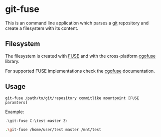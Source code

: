 # git-fuse

This is an command line application
which parses a [git](https://git-scm.com/) repository and create a filesystem with its content.

## Filesystem

The filesystem is created with [FUSE](https://www.kernel.org/doc/html/latest/filesystems/fuse.html) and
with the cross-platform [cgofuse](https://github.com/billziss-gh/cgofuse) library.

For supported FUSE implementations check the [cgofuse](https://github.com/billziss-gh/cgofuse) documentation.

## Usage

```
git-fuse /path/to/git/repository commitlike mountpoint [FUSE paramters]
```

Example:

```powershell
.\git-fuse C:\test master Z:
```

```bash
.\git-fuse /home/user/test master /mnt/test
```
